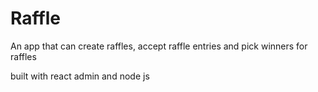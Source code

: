 # Raffle

An app that can create raffles, accept raffle entries and pick winners for raffles

built with react admin and node js
